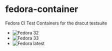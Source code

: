 # fedora-container
Fedora CI Test Containers for the dracut testsuite

* ![Fedora 32](https://github.com/dracutdevs/fedora-container/workflows/Fedora%2032/badge.svg)
* ![Fedora 33](https://github.com/dracutdevs/fedora-container/workflows/Fedora%2033/badge.svg)
* ![Fedora latest](https://github.com/dracutdevs/fedora-container/workflows/Fedora%20latest/badge.svg)

